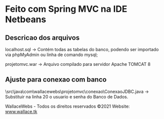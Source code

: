 ﻿# Feito com Spring MVC na IDE Netbeans

## Descricao dos arquivos

localhost.sql -> Contém todas as tabelas do banco, podendo ser importado via phpMyAdmin ou linha de comando mysql;

projetomvc.war -> Arquivo compilado para servidor Apache TOMCAT 8

## Ajuste para conexao com banco

\src\java\com\wallacewebs\projetomvc\conexao\ConexaoJDBC.java -> Substituir na linha 20 o usuario e senha do Banco de Dados.

WallaceWebs - Todos os direitos reservados ©2021
Website: www.wallace.tk

